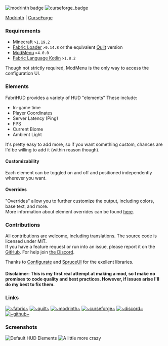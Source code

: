 ![modrinth badge](https://modrinth-utils.vercel.app/api/badge/downloads?logo=true&style=flat&id=JW9YUcl3)
![curseforge_badge](https://cf.way2muchnoise.eu/661156.svg)

[Modrinth](https://modrinth.com/mod/fabrihud/) | [CurseForge](https://www.curseforge.com/minecraft/mc-mods/fabrihud)

### Requirements
- Minecraft `>1.19.2`
- [Fabric Loader](https://fabricmc.net/) `>0.14.8` or the equivalent [Quilt](https://quiltmc.org/) version
- [ModMenu](https://github.com/TerraformersMC/ModMenu) `>4.0.0`  
- [Fabric Language Kotlin](https://github.com/FabricMC/fabric-language-kotlin) `>1.8.2`

Though not strictly required, ModMenu is the only way to access the configuration UI.  

### Elements 
FabriHUD provides a variety of HUD "elements" These include:
- In-game time 
- Player Coordinates
- Server Latency (Ping)
- FPS 
- Current Biome  
- Ambient Light
  
It's pretty easy to add more, so if you want something custom, chances are I'd be willing to add it (within reason though).  
  
#### Customizability 
Each element can be toggled on and off and positioned independently wherever you want.   

#### Overrides 
"Overrides" allow you to further customize the output, including colors, base text, and more.   
More information about element overrides can be found [here](https://github.com/trainb0y/FabriHUD/blob/main/Overrides.md).  
  
### Contributions 
All contributions are welcome, including translations. The source code is licensed under MIT.  
If you have a feature request or run into an issue, please report it on the [GitHub](https://giithub.com/trainb0y/FabriHUD). For help join [the Discord](https://discord.gg/PPCvtMTXvP).  

Thanks to [Configurate](https://github.com/SpongePowered/Configurate) and [SpruceUI](https://github.com/LambdAurora/SpruceUI) for the exellent libraries.
#### Disclaimer: This is my first real attempt at making a mod, so I make no promises to code quality and best practices. However, if issues arise I'll do my best to fix them.

### Links
[![~fabric~](https://raw.githubusercontent.com/intergrav/devins-badges/main/badges/fabric_64h.png)](https://modrinth.com/mod/fabrihud/)
[![~quilt~](https://raw.githubusercontent.com/intergrav/devins-badges/main/badges/quilt_64h.png)](https://modrinth.com/mod/fabrihud/)
[![~modrinth~](https://raw.githubusercontent.com/intergrav/devins-badges/main/badges/modrinth_64h.png)](https://modrinth.com/mod/fabrihud/)
[![~curseforge~](https://raw.githubusercontent.com/intergrav/devins-badges/main/badges/curseforge_64h.png)](https://www.curseforge.com/minecraft/mc-mods/fabrihud)
[![~discord~](https://raw.githubusercontent.com/intergrav/devins-badges/main/badges/discord_64h.png)](https://discord.gg/PPCvtMTXvP)
[![~github~](https://raw.githubusercontent.com/intergrav/devins-badges/main/badges/github-repository_64h.png)](https://github.com/trainb0y/fabrihud)

### Screenshots
![Default HUD Elements](https://cdn.modrinth.com/data/JW9YUcl3/images/d5b475951f018133b9ef2e36f53086fd0386bee6.png)
![A little more crazy](https://cdn.modrinth.com/data/JW9YUcl3/images/48b124c03634e79ac630bf9143e6d0f8dc09d297.png)
